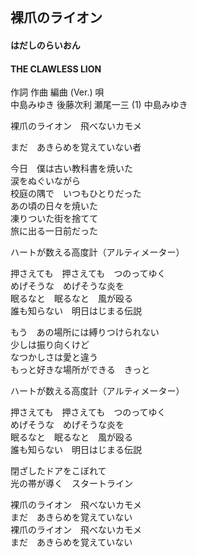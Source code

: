 
## 裸爪のライオン
#### はだしのらいおん
#### THE CLAWLESS LION

作詞  作曲  編曲 (Ver.)   唄    
中島みゆき   後藤次利   瀬尾一三 (1) 中島みゆき    
    
   
裸爪のライオン　飛べないカモメ  

まだ　あきらめを覚えていない者  

今日　僕は古い教科書を焼いた  
涙をぬぐいながら  
校庭の隅で　いつもひとりだった  
あの頃の日々を焼いた  
凍りついた街を捨てて  
旅に出る一日前だった  

  
ハートが数える高度計（アルティメーター）  

押さえても　押さえても　つのってゆく  
めげそうな　めげそうな炎を  
眠るなと　眠るなと　風が殴る  
誰も知らない　明日はじまる伝説  

もう　あの場所には縛りつけられない  
少しは振り向くけど  
なつかしさは愛と違う  
もっと好きな場所ができる　きっと  

  
ハートが数える高度計（アルティメーター）     

押さえても　押さえても　つのってゆく  
めげそうな　めげそうな炎を  
眠るなと　眠るなと　風が殴る  
誰も知らない　明日はじまる伝説  

閉ざしたドアをこぼれて  
光の帯が導く　スタートライン  

裸爪のライオン　飛べないカモメ  
まだ　あきらめを覚えていない  
裸爪のライオン　飛べないカモメ  
まだ　あきらめを覚えていない  